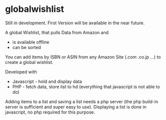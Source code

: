 # globalwishlist

Still in development. First Version will be available in the near future.

A global Wishlist, that pulls Data from Amazon and
- is available offline
- can be sorted

You can add items by ISBN or ASIN from any Amazon Site (.com .co.jp ...) to create a global wishlist.

Developed with
- Javascript - hold and display data
- PHP - fetch data, store list to hd (everything that javascript is not able to do)

Adding items to a list and saving a list needs a php server (the php build-in server is sufficient and super easy to use).
Displaying a list is done in javascript, no php required for this purpose.
